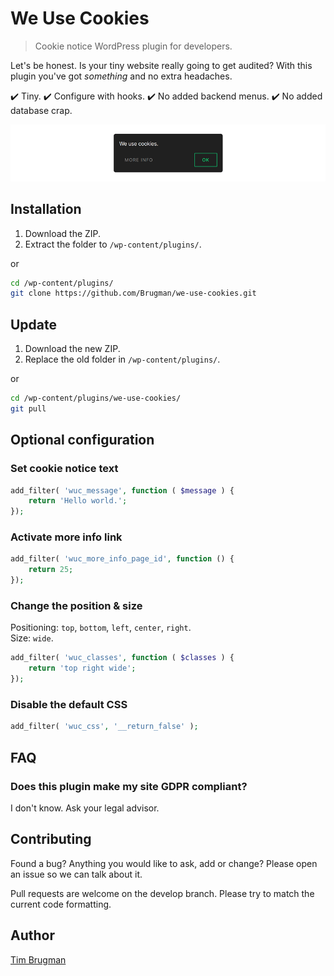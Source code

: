 # We Use Cookies

> Cookie notice WordPress plugin for developers.

Let's be honest. Is your tiny website really going to get audited? With this plugin you've got *something* and no extra headaches.

:heavy_check_mark: Tiny.
:heavy_check_mark: Configure with hooks.
:heavy_check_mark: No added backend menus.
:heavy_check_mark: No added database crap.

![screenshot](/screenshot.png)

## Installation

1. Download the ZIP.
1. Extract the folder to `/wp-content/plugins/`.

or

```sh
cd /wp-content/plugins/
git clone https://github.com/Brugman/we-use-cookies.git
```

## Update

1. Download the new ZIP.
1. Replace the old folder in `/wp-content/plugins/`.

or

```sh
cd /wp-content/plugins/we-use-cookies/
git pull
```

## Optional configuration

### Set cookie notice text

```php
add_filter( 'wuc_message', function ( $message ) {
    return 'Hello world.';
});
```

### Activate more info link

```php
add_filter( 'wuc_more_info_page_id', function () {
    return 25;
});
```

### Change the position & size

Positioning: `top`, `bottom`, `left`, `center`, `right`.\
Size: `wide`.

```php
add_filter( 'wuc_classes', function ( $classes ) {
    return 'top right wide';
});
```

### Disable the default CSS

```php
add_filter( 'wuc_css', '__return_false' );
```

## FAQ

### Does this plugin make my site GDPR compliant?

I don't know. Ask your legal advisor.

## Contributing

Found a bug? Anything you would like to ask, add or change? Please open an issue so we can talk about it.

Pull requests are welcome on the develop branch. Please try to match the current code formatting.

## Author

[Tim Brugman](https://github.com/Brugman)